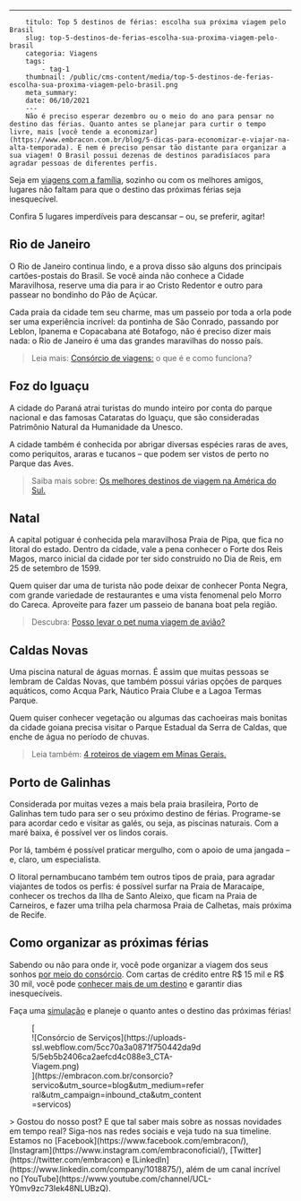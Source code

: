 ---
        titulo: Top 5 destinos de férias: escolha sua próxima viagem pelo Brasil
        slug: top-5-destinos-de-ferias-escolha-sua-proxima-viagem-pelo-brasil
        categoria: Viagens
        tags:
            - tag-1
        thumbnail: /public/cms-content/media/top-5-destinos-de-ferias-escolha-sua-proxima-viagem-pelo-brasil.png
        meta_summary: 
        date: 06/10/2021
        ---
        Não é preciso esperar dezembro ou o meio do ano para pensar no destino das férias. Quanto antes se planejar para curtir o tempo livre, mais [você tende a economizar](https://www.embracon.com.br/blog/5-dicas-para-economizar-e-viajar-na-alta-temporada). E nem é preciso pensar tão distante para organizar a sua viagem! O Brasil possui dezenas de destinos paradisíacos para agradar pessoas de diferentes perfis.

Seja em [viagens com a família](https://www.embracon.com.br/blog/viagem-em-familia-4-dicas-para-agradar-a-todos), sozinho ou com os melhores amigos, lugares não faltam para que o destino das próximas férias seja inesquecível.

Confira 5 lugares imperdíveis para descansar – ou, se preferir, agitar!

Rio de Janeiro
--------------

O Rio de Janeiro continua lindo, e a prova disso são alguns dos principais cartões-postais do Brasil. Se você ainda não conhece a Cidade Maravilhosa, reserve uma dia para ir ao Cristo Redentor e outro para passear no bondinho do Pão de Açúcar.

Cada praia da cidade tem seu charme, mas um passeio por toda a orla pode ser uma experiência incrível: da pontinha de São Conrado, passando por Leblon, Ipanema e Copacabana até Botafogo, não é preciso dizer mais nada: o Rio de Janeiro é uma das grandes maravilhas do nosso país.

> Leia mais: [Consórcio de viagens:](https://www.embracon.com.br/blog/consorcio-de-viagens-o-que-e-e-como-funciona) o que é e como funciona?

Foz do Iguaçu
-------------

A cidade do Paraná atrai turistas do mundo inteiro por conta do parque nacional e das famosas Cataratas do Iguaçu, que são consideradas Patrimônio Natural da Humanidade da Unesco.

A cidade também é conhecida por abrigar diversas espécies raras de aves, como periquitos, araras e tucanos – que podem ser vistos de perto no Parque das Aves.

> Saiba mais sobre: [Os melhores destinos de viagem na América do Sul.](https://www.embracon.com.br/blog/os-melhores-destinos-de-viagem-na-america-do-sul)

Natal
-----

A capital potiguar é conhecida pela maravilhosa Praia de Pipa, que fica no litoral do estado. Dentro da cidade, vale a pena conhecer o Forte dos Reis Magos, marco inicial da cidade por ter sido construído no Dia de Reis, em 25 de setembro de 1599.

Quem quiser dar uma de turista não pode deixar de conhecer Ponta Negra, com grande variedade de restaurantes e uma vista fenomenal pelo Morro do Careca. Aproveite para fazer um passeio de banana boat pela região.

> Descubra: [Posso levar o pet numa viagem de avião?](https://www.embracon.com.br/blog/posso-levar-o-pet-numa-viagem-de-aviao)

Caldas Novas
------------

Uma piscina natural de águas mornas. É assim que muitas pessoas se lembram de Caldas Novas, que também possui várias opções de parques aquáticos, como Acqua Park, Náutico Praia Clube e a Lagoa Termas Parque.

Quem quiser conhecer vegetação ou algumas das cachoeiras mais bonitas da cidade goiana precisa visitar o Parque Estadual da Serra de Caldas, que enche de água no período de chuvas.

> Leia também: [4 roteiros de viagem em Minas Gerais.](https://www.embracon.com.br/blog/4-roteiros-de-viagem-em-minas-gerais)

Porto de Galinhas
-----------------

Considerada por muitas vezes a mais bela praia brasileira, Porto de Galinhas tem tudo para ser o seu próximo destino de férias. Programe-se para acordar cedo e visitar as galés, ou seja, as piscinas naturais. Com a maré baixa, é possível ver os lindos corais.

Por lá, também é possível praticar mergulho, com o apoio de uma jangada – e, claro, um especialista.

O litoral pernambucano também tem outros tipos de praia, para agradar viajantes de todos os perfis: é possível surfar na Praia de Maracaípe, conhecer os trechos da Ilha de Santo Aleixo, que ficam na Praia de Carneiros, e fazer uma trilha pela charmosa Praia de Calhetas, mais próxima de Recife.

Como organizar as próximas férias
---------------------------------

Sabendo ou não para onde ir, você pode organizar a viagem dos seus sonhos [por meio do consórcio](https://www.embracon.com.br/blog/consorcio-de-viagens-embracon-vantagens). Com cartas de crédito entre R$ 15 mil e R$ 30 mil, você pode [conhecer mais de um destino](https://www.embracon.com.br/blog/como-escolher-um-destino-de-ferias-com-a-familia-confira-aqui) e garantir dias inesquecíveis.

Faça uma [simulação](https://www.embracon.com.br/consorcio) e planeje o quanto antes o destino das próximas férias!

<figure class="w-richtext-figure-type-image w-richtext-align-center" style="max-width:310px">[<div>![Consórcio de Serviços](https://uploads-ssl.webflow.com/5cc70a3a0871f750442da9d5/5eb5b2406ca2aefcd4c088e3_CTA-Viagem.png)</div>](https://embracon.com.br/consorcio?servico&utm_source=blog&utm_medium=referral&utm_campaign=inbound_cta&utm_content=servicos)</figure>> Gostou do nosso post? E que tal saber mais sobre as nossas novidades em tempo real? Siga-nos nas redes sociais e veja tudo na sua timeline. Estamos no [Facebook](https://www.facebook.com/embracon/), [Instagram](https://www.instagram.com/embraconoficial/), [Twitter](https://twitter.com/embracon) e [LinkedIn](https://www.linkedin.com/company/1018875/), além de um canal incrível no [YouTube](https://www.youtube.com/channel/UCL-Y0mv9zc73Iek48NLUBzQ).
        